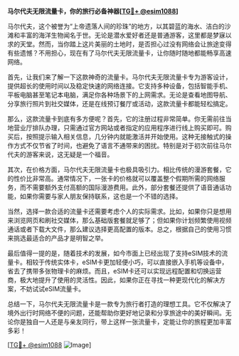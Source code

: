 **马尔代夫无限流量卡，你的旅行必备神器[[TG💪+ @esim1088](https://t.me/s/esim1088)]**

马尔代夫，这个被誉为“上帝遗落人间的珍珠”的地方，以其碧蓝的海水、洁白的沙滩和丰富的海洋生物闻名于世。无论是潜水爱好者还是普通游客，这里都是梦寐以求的天堂。然而，当你踏上这片美丽的土地时，是否担心过没有网络会让旅途变得有些遗憾？不用担心，现在有了马尔代夫无限流量卡，让你随时随地都能畅享高速网络。

首先，让我们来了解一下这款神奇的流量卡。马尔代夫无限流量卡专为游客设计，提供超长的使用时间以及稳定快速的网络连接。它支持多种设备，包括智能手机、平板电脑甚至笔记本电脑，满足你各种场景下的上网需求。无论是查看地图导航、分享旅行照片到社交媒体，还是在线预订餐厅或活动，这款流量卡都能轻松搞定。

那么，这款流量卡到底有多方便呢？首先，它的注册过程非常简单。你无需前往当地营业厅排队办理，只需通过官方网站或者指定的应用程序进行线上购买即可。购买后，按照提示输入相关信息，几分钟内就能激活并开始使用。这种无接触式的操作方式不仅节省了时间，也避免了语言不通带来的困扰。特别是对于初次前往马尔代夫的游客来说，这无疑是一个福音。

其次，在价格方面，马尔代夫无限流量卡也极具吸引力。相比传统的漫游套餐，它的性价比非常高。通常情况下，一张卡的价格就可以覆盖整个假期所需的网络服务，而不需要额外支付高额的国际漫游费用。此外，部分套餐还提供了语音通话功能，如果你需要与家人朋友保持联系，这也是一个不错的选择。

当然，选择一款合适的流量卡还需要考虑个人的实际需求。比如，如果你只是想用来浏览网页和刷社交媒体，那么基础版套餐就足够了；但如果你计划频繁使用视频通话或者下载大文件，那么建议选择更高配置的版本。总之，根据自己的使用习惯来挑选最适合的产品才是明智之举。

最后值得一提的是，随着技术的发展，如今市面上已经出现了支持eSIM技术的流量卡。相较于传统实体卡，eSIM卡更加轻便小巧，可以直接嵌入手机等设备中，省去了携带多张物理卡的麻烦。而且，eSIM卡还可以实现远程配置和切换运营商，极大地提升了使用的灵活性。因此，如果你正在寻找一种更现代化的解决方案，不妨试试eSIM流量卡。

总结一下，马尔代夫无限流量卡是一款专为旅行者打造的理想工具。它不仅解决了境外出行时网络不便的问题，还能帮助你更好地记录和分享旅途中的美好瞬间。无论你是独自一人还是与亲友同行，带上这样一张流量卡，定能让你的旅程更加丰富多彩！

[[TG💪+ @esim1088](https://t.me/s/esim1088) ![Image](https://i.postimg.cc/4NQfJmqS/Snipaste-2025-05-13-00-14-12.png)]